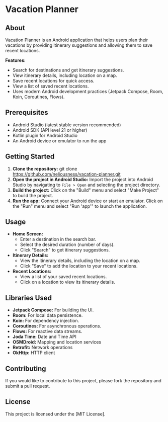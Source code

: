 # Vacation Planner

## About

Vacation Planner is an Android application that helps users plan their vacations by providing itinerary suggestions and allowing them to save recent locations.

**Features:**

* Search for destinations and get itinerary suggestions.
* View itinerary details, including location on a map.
* Save recent locations for quick access.
* View a list of saved recent locations.
* Uses modern Android development practices (Jetpack Compose, Room, Koin, Coroutines, Flows).

## Prerequisites

* Android Studio (latest stable version recommended)
* Android SDK (API level 21 or higher)
* Kotlin plugin for Android Studio
* An Android device or emulator to run the app

## Getting Started

1. **Clone the repository:**
git clone https://github.com/neliousness/vacation-planner.git
2. **Open the project in Android Studio:**
      Import the project into Android Studio by navigating to `File > Open` and selecting the project directory.
3. **Build the project:**
   Click on the "Build" menu and select "Make Project" to build the project.
4. **Run the app:**
   Connect your Android device or start an emulator. Click on the "Run" menu and select "Run 'app'" to launch the application.

## Usage

* **Home Screen:**
    * Enter a destination in the search bar.
    * Select the desired duration (number of days).
    * Click "Search" to get itinerary suggestions.
* **Itinerary Details:**
    * View the itinerary details, including the location on a map.
    * Click "Save" to add the location to your recent locations.
* **Recent Locations:**
    * View a list of your saved recent locations.
    * Click on a location to view its itinerary details.

## Libraries Used

* **Jetpack Compose:** For building the UI.
* **Room:** For local data persistence.
* **Koin:** For dependency injection.
* **Coroutines:** For asynchronous operations.
* **Flows:** For reactive data streams.
* **Joda Time:** Date and Time API
* **OSMDroid:** Mapping and location services
* **Retrofit:** Network operations
* **OkHttp:** HTTP client

## Contributing

If you would like to contribute to this project, please fork the repository and submit a pull request.

## License

This project is licensed under the [MIT License].